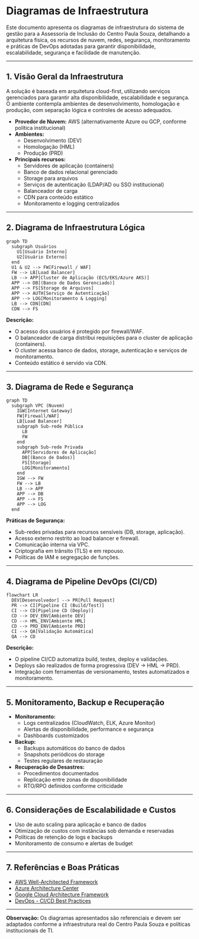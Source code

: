 # Diagramas de Infraestrutura

Este documento apresenta os diagramas de infraestrutura do sistema de gestão para a Assessoria de Inclusão do Centro Paula Souza, detalhando a arquitetura física, os recursos de nuvem, redes, segurança, monitoramento e práticas de DevOps adotadas para garantir disponibilidade, escalabilidade, segurança e facilidade de manutenção.

---

## 1. Visão Geral da Infraestrutura

A solução é baseada em arquitetura cloud-first, utilizando serviços gerenciados para garantir alta disponibilidade, escalabilidade e segurança. O ambiente contempla ambientes de desenvolvimento, homologação e produção, com separação lógica e controles de acesso adequados.

- **Provedor de Nuvem:** AWS (alternativamente Azure ou GCP, conforme política institucional)
- **Ambientes:**
  - Desenvolvimento (DEV)
  - Homologação (HML)
  - Produção (PRD)
- **Principais recursos:**
  - Servidores de aplicação (containers)
  - Banco de dados relacional gerenciado
  - Storage para arquivos
  - Serviços de autenticação (LDAP/AD ou SSO institucional)
  - Balanceador de carga
  - CDN para conteúdo estático
  - Monitoramento e logging centralizados

---

## 2. Diagrama de Infraestrutura Lógica

```mermaid
graph TD
  subgraph Usuários
    U1[Usuário Interno]
    U2[Usuário Externo]
  end
  U1 & U2 --> FW[Firewall / WAF]
  FW --> LB[Load Balancer]
  LB --> APP[Cluster de Aplicação (ECS/EKS/Azure AKS)]
  APP --> DB[(Banco de Dados Gerenciado)]
  APP --> FS[Storage de Arquivos]
  APP --> AUTH[Serviço de Autenticação]
  APP --> LOG[Monitoramento & Logging]
  LB --> CDN[CDN]
  CDN --> FS
```

**Descrição:**
- O acesso dos usuários é protegido por firewall/WAF.
- O balanceador de carga distribui requisições para o cluster de aplicação (containers).
- O cluster acessa banco de dados, storage, autenticação e serviços de monitoramento.
- Conteúdo estático é servido via CDN.

---

## 3. Diagrama de Rede e Segurança

```mermaid
graph TD
  subgraph VPC (Nuvem)
    IGW[Internet Gateway]
    FW[Firewall/WAF]
    LB[Load Balancer]
    subgraph Sub-rede Pública
      LB
      FW
    end
    subgraph Sub-rede Privada
      APP[Servidores de Aplicação]
      DB[(Banco de Dados)]
      FS[Storage]
      LOG[Monitoramento]
    end
    IGW --> FW
    FW --> LB
    LB --> APP
    APP --> DB
    APP --> FS
    APP --> LOG
  end
```

**Práticas de Segurança:**
- Sub-redes privadas para recursos sensíveis (DB, storage, aplicação).
- Acesso externo restrito ao load balancer e firewall.
- Comunicação interna via VPC.
- Criptografia em trânsito (TLS) e em repouso.
- Políticas de IAM e segregação de funções.

---

## 4. Diagrama de Pipeline DevOps (CI/CD)

```mermaid
flowchart LR
  DEV[Desenvolvedor] --> PR[Pull Request]
  PR --> CI[Pipeline CI (Build/Test)]
  CI --> CD[Pipeline CD (Deploy)]
  CD --> DEV_ENV[Ambiente DEV]
  CD --> HML_ENV[Ambiente HML]
  CD --> PRD_ENV[Ambiente PRD]
  CI --> QA[Validação Automática]
  QA --> CD
```

**Descrição:**
- O pipeline CI/CD automatiza build, testes, deploy e validações.
- Deploys são realizados de forma progressiva (DEV → HML → PRD).
- Integração com ferramentas de versionamento, testes automatizados e monitoramento.

---

## 5. Monitoramento, Backup e Recuperação

- **Monitoramento:**
  - Logs centralizados (CloudWatch, ELK, Azure Monitor)
  - Alertas de disponibilidade, performance e segurança
  - Dashboards customizados
- **Backup:**
  - Backups automáticos do banco de dados
  - Snapshots periódicos do storage
  - Testes regulares de restauração
- **Recuperação de Desastres:**
  - Procedimentos documentados
  - Replicação entre zonas de disponibilidade
  - RTO/RPO definidos conforme criticidade

---

## 6. Considerações de Escalabilidade e Custos

- Uso de auto scaling para aplicação e banco de dados
- Otimização de custos com instâncias sob demanda e reservadas
- Políticas de retenção de logs e backups
- Monitoramento de consumo e alertas de budget

---

## 7. Referências e Boas Práticas

- [AWS Well-Architected Framework](https://aws.amazon.com/architecture/well-architected/)
- [Azure Architecture Center](https://learn.microsoft.com/azure/architecture/)
- [Google Cloud Architecture Framework](https://cloud.google.com/architecture/framework)
- [DevOps - CI/CD Best Practices](https://martinfowler.com/bliki/ContinuousDelivery.html)

---

**Observação:**
Os diagramas apresentados são referenciais e devem ser adaptados conforme a infraestrutura real do Centro Paula Souza e políticas institucionais de TI.
